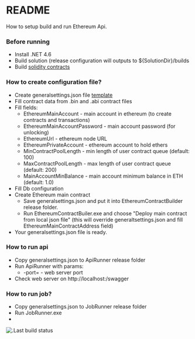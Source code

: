 # README #

How to setup build and run Ethereum Api.

### Before running ###

* Install .NET 4.6
* Build solution (release configuration will outputs to ${SolutionDir}/builds
* Build [solidity contracts](src/EthereumContractBuilder/contracts)

### How to create configuration file? ###

* Create generalsettings.json file [template](src/EthereumContractBuilder/generalsettings_template.json)
* Fill contract data from .bin and .abi contract files
* Fill fields:
    * EthereumMainAccount - main account in ethereum (to create contracts and transactions)
    * EthereumMainAccountPassword - main account password (for unlocking)
    * EthereumUrl - ethereum node URL
    * EthereumPrivateAccount - ethereum account to hold ethers
    * MinContractPoolLength - min length of user contract queue (default: 100)
    * MaxContractPoolLength - max length of user contract queue (default: 200)
    * MainAccountMinBalance - main account minimum balance in ETH (default: 1.0)
* Fill Db configuration
* Create Ethereum main contract
    * Save generalsettings.json and put it into EthereumContractBuilder release folder.
    * Run EthereumContractBuiler.exe and choose "Deploy main contract from local json file" (this will override generaltsettings.json and fill EthereumMainContractAddress field)
* Your generalsettings.json file is ready.

### How to run api ###

* Copy generalsettings.json to ApiRunner release folder
* Run ApiRunner with params:
    * -port=<port> - web server port
* Check web server on http://localhost:<port>/swagger

### How to run job? ###

* Copy generalsettings.json to JobRunner release folder
* Run JobRunner.exe
* 


![.Last build status](https://ci.appveyor.com/api/projects/status/q3eafe8yjc5x36qt?svg=true)
